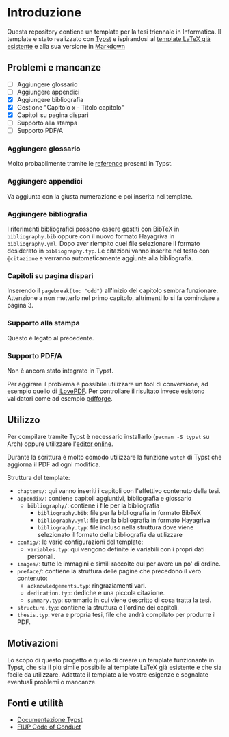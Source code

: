 # Introduzione

Questa repository contiene un template per la tesi triennale in Informatica.
Il template e stato realizzato con [Typst](https://typst.app/) e ispirandosi al [template LaTeX già esistente](https://github.com/FIUP/Thesis-template.git) e alla sua versione in [Markdown](https://github.com/FIUP/pandoc-thesis-template)

## Problemi e mancanze

- [ ] Aggiungere glossario
- [ ] Aggiungere appendici
- [x] Aggiungere bibliografia
- [x] Gestione "Capitolo x - Titolo capitolo"
- [x] Capitoli su pagina dispari
- [ ] Supporto alla stampa
- [ ] Supporto PDF/A

### Aggiungere glossario

Molto probabilmente tramite le [reference](https://typst.app/docs/reference/meta/ref/) presenti in Typst.

### Aggiungere appendici

Va aggiunta con la giusta numerazione e poi inserita nel template.

### Aggiungere bibliografia

I riferimenti bibliografici possono essere gestiti con BibTeX in `bibliography.bib` oppure con il nuovo formato Hayagriva in `bibliography.yml`. Dopo aver riempito quei file selezionare il formato desiderato in `bibliography.typ`. Le citazioni vanno inserite nel testo con `@citazione` e verranno automaticamente aggiunte alla bibliografia.

### Capitoli su pagina dispari

Inserendo il `pagebreak(to: "odd")` all'inizio del capitolo sembra funzionare. Attenzione a non metterlo nel primo capitolo, altrimenti lo si fa cominciare a pagina 3.

### Supporto alla stampa

Questo è legato al precedente.

### Supporto PDF/A

Non è ancora stato integrato in Typst.

Per aggirare il problema è possibile utilizzare un tool di conversione, ad esempio quello di [iLovePDF](https://www.ilovepdf.com/it/pdf-in-pdfa). Per controllare il risultato invece esistono validatori come ad esempio [pdfforge](https://www.pdfforge.org/online/it/convalida-pdfa).

## Utilizzo

Per compilare tramite Typst è necessario installarlo (`pacman -S typst` su Arch) oppure utilizzare l'[editor online](https://typst.app/).

Durante la scrittura è molto comodo utilizzare la funzione `watch` di Typst che aggiorna il PDF ad ogni modifica.

Struttura del template:

- `chapters/`: qui vanno inseriti i capitoli con l'effettivo contenuto della tesi.
- `appendix/`: contiene capitoli aggiuntivi, bibliografia e glossario
  - `bibliography/`: contiene i file per la bibliografia
    - `bibliography.bib`: file per la bibliografia in formato BibTeX
    - `bibliography.yml`: file per la bibliografia in formato Hayagriva
    - `bibliography.typ`: file incluso nella struttura dove viene selezionato il formato della bibliografia da utilizzare
- `config/`: le varie configurazioni del template:
  - `variables.typ`: qui vengono definite le variabili con i propri dati personali.
- `images/`: tutte le immagini e simili raccolte qui per avere un po' di ordine.
- `preface/`: contiene la struttura delle pagine che precedono il vero contenuto:
  - `acknowledgements.typ`: ringraziamenti vari.
  - `dedication.typ`: dediche e una piccola citazione.
  - `summary.typ`: sommario in cui viene descritto di cosa tratta la tesi.
- `structure.typ`: contiene la struttura e l'ordine dei capitoli.
- `thesis.typ`: vera e propria tesi, file che andrà compilato per produrre il PDF.

## Motivazioni

Lo scopo di questo progetto è quello di creare un template funzionante in Typst, che sia il più simile possibile al template LaTeX già esistente e che sia facile da utilizzare. Adattate il template alle vostre esigenze e segnalate eventuali problemi o mancanze.

## Fonti e utilità

- [Documentazione Typst](https://typst.app/docs/)
- [FIUP Code of Conduct](https://github.com/FIUP/Getting_Started/blob/master/CODE_OF_CONDUCT.md)
